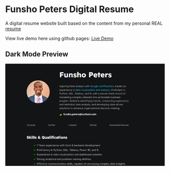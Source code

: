 # Funsho Peters Digital Resume

A digital resume website built based on the content from my personal REAL [resume](./assets/resume.pdf) 

View live demo here using github pages: [Live Demo](https://funshopeters.github.io/Resume-Website/)

## Dark Mode Preview

<img src="assets\images\preview.png">

```